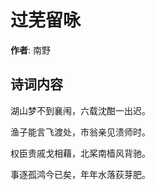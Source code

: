 # 过芜留咏

**作者**: 南野

## 诗词内容

湖山梦不到襄闱，六载沈酣一出迟。

渔子能言飞渡处，市翁亲见溃师时。

权臣贵戚戈相藉，北桨南樯风背驰。

事逐孤鸿今已矣，年年水落荻芽肥。

